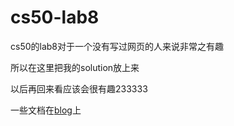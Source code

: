 # cs50-lab8
cs50的lab8对于一个没有写过网页的人来说非常之有趣

所以在这里把我的solution放上来

以后再回来看应该会很有趣233333

一些文档在[blog](https://lxsy-xcy.github.io/2022/01/20/cs50-lab8/)上
